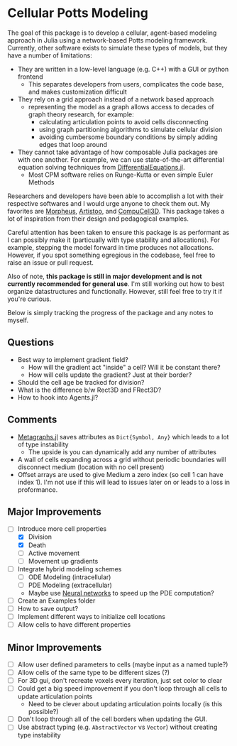 # Cellular Potts Modeling

The goal of this package is to develop a cellular, agent-based modeling approach in Julia using a network-based Potts modeling framework. Currently, other software exists to simulate these types of models, but they have a number of limitations:

- They are written in a low-level language (e.g. C++) with a GUI or python frontend
  - This separates developers from users, complicates the code base, and makes customization difficult
- They rely on a grid approach instead of a network based approach
  - representing the model as a graph allows access to decades of graph theory research, for example:
    - calculating articulation points to avoid cells disconnecting
    - using graph partitioning algorithms to simulate cellular division
    - avoiding cumbersome boundary conditions by simply adding edges that loop around
- They cannot take advantage of how composable Julia packages are with one another. For example, we can use state-of-the-art differential equation solving techniques from [DifferentialEquations.jl](https://diffeq.sciml.ai/stable/). 
  - Most CPM software relies on Runge-Kutta or even simple Euler Methods

Researchers and developers have been able to accomplish a lot with their respective softwares and I would urge anyone to check them out. My favorites are [Morpheus](https://morpheus.gitlab.io/), [Artistoo](https://artistoo.net/), and [CompuCell3D](https://compucell3d.org/). This package takes a lot of inspiration from their design and pedagogical examples.

Careful attention has been taken to ensure this package is as performant as I can possibly make it (particually with type stability and allocations). For example, stepping the model forward in time produces not allocations. However, if you spot something egregious in the codebase, feel free to raise an issue or pull request.

Also of note, **this package is still in major development and is not currently recommended for general use**. I'm still working out how to best organize datastructures and functionally. However, still feel free to try it if you're curious. 

Below is simply tracking the progress of the package and any notes to myself.

## Questions

- Best way to implement gradient field?
  - How will the gradient act "inside" a cell? Will it be constant there?
  - How will cells update the gradient? Just at their border?
- Should the cell age be tracked for division?
- What is the difference b/w Rect3D and FRect3D?
- How to hook into Agents.jl?

## Comments

- [Metagraphs.jl](https://github.com/JuliaGraphs/MetaGraphs.jl) saves attributes as `Dict{Symbol, Any}` which leads to a lot of type instability
  - The upside is you can dynamically add any number of attributes
- A wall of cells expanding across a grid without periodic boundaries will disconnect medium (location with no cell present)
- Offset arrays are used to give Medium a zero index (so cell 1 can have index 1). I'm not use if this will lead to issues later on or leads to a loss in proformance. 

## Major Improvements

- [ ] Introduce more cell properties
  - [x] Division
  - [x] Death
  - [ ] Active movement
  - [ ] Movement up gradients
- [ ] Integrate hybrid modeling schemes
  - [ ] ODE Modeling (intracellular)
  - [ ] PDE Modeling (extracellular)
  
  - Maybe use [Neural networks](https://github.com/SciML/NeuralPDE.jl) to speed up the PDE computation?
- [ ] Create an Examples folder
- [ ] How to save output?
- [ ] Implement different ways to initialize cell locations
- [ ] Allow cells to have different properties

## Minor Improvements

- [ ] Allow user defined parameters to cells (maybe input as a named tuple?)
- [ ] Allow cells of the same type to be different sizes (?)
- [ ] For 3D gui, don't recreate voxels every iteration, just set color to clear
- [ ] Could get a big speed improvement if you don't loop through all cells to update articulation points
  - Need to be clever about updating articulation points locally (is this possible?)
- [ ] Don't loop through all of the cell borders when updating the GUI.
- [ ] Use abstract typing (e.g. `AbstractVector` vs `Vector`) without creating type instability
